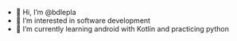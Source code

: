 - 👋 Hi, I’m @bdlepla
- 👀 I’m interested in software development
- 🌱 I’m currently learning android with Kotlin and practicing python

<!---
bdlepla/bdlepla is a ✨ special ✨ repository because its `README.md` (this file) appears on your GitHub profile.
You can click the Preview link to take a look at your changes.
--->

